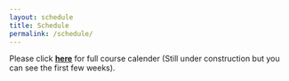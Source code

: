 ```yaml
---
layout: schedule
title: Schedule
permalink: /schedule/
---
```


Please click [**here**](https://docs.google.com/spreadsheets/d/1FGdVglQpxXSBR1vfRIXviauPL50yyo98ySw8-dl8DGE/edit?usp=sharing) for full course calender (Still under construction but you can see the first few weeks).
